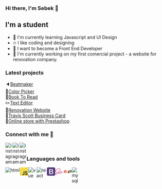 ### Hi there, I'm Sebek 👋

## I'm a student

- :book: I'm currently learning Javascript and UI Design
- :fire: I like coding and designing
- 🤔 I want to become a Front End Developer
- :pushpin: I'm currently working on my first comercial project - a website for renovation company.

### Latest projects

:speaker:[Beatmaker][beatmaker] </br>
:rainbow:[Color Picker][color-picker] </br>
:closed_book:[Book To Read][book-to-read] </br>
:pencil2:[Text Editor][text-editor] </br>
:triangular_ruler:[Renovation Website][renovation-website] </br>
:musical_note:[Travis Scott Business Card][travis-scott] </br>
:dress:[Online store with Prestashop][lagom] </br>

<!-- ### In build

:triangular_ruler:[Renovation Website][renovation-website] </br> -->


### Connect with me 💬

[<img align="left" alt="instagram" width="22px" src="https://cdn.jsdelivr.net/npm/simple-icons@v4/icons/instagram.svg" />][instagram]
[<img align="left" alt="instagram" width="22px" src="https://cdn.jsdelivr.net/npm/simple-icons@v4/icons/linkedin.svg" />][linkedin]
[<img align="left" alt="instagram" width="22px" src="https://cdn.jsdelivr.net/npm/simple-icons@v4/icons/behance.svg" />][behance]

</br>

### Languages and tools

<img align="left" alt="html" height="26px" src="https://upload.wikimedia.org/wikipedia/commons/thumb/1/10/CSS3_and_HTML5_logos_and_wordmarks.svg/791px-CSS3_and_HTML5_logos_and_wordmarks.svg.png" />
<img align="left" alt="js" width="26px" src="https://raw.githubusercontent.com/github/explore/80688e429a7d4ef2fca1e82350fe8e3517d3494d/topics/javascript/javascript.png" />
<img align="left" alt="vue" width="26px" src="https://camo.githubusercontent.com/c8f91d18976e27123643a926a2588b8d931a0292fd0b6532c3155379e8591629/68747470733a2f2f7675656a732e6f72672f696d616765732f6c6f676f2e706e67" />
<img align="left" alt="react" width="32px" src="https://upload.wikimedia.org/wikipedia/commons/thumb/a/a7/React-icon.svg/1024px-React-icon.svg.png" />
<img align="left" alt="bootstrap" width="26px" src="https://raw.githubusercontent.com/github/explore/80688e429a7d4ef2fca1e82350fe8e3517d3494d/topics/bootstrap/bootstrap.png" />
<img align="left" alt="sass" width="26px" src="https://raw.githubusercontent.com/github/explore/80688e429a7d4ef2fca1e82350fe8e3517d3494d/topics/sass/sass.png" />
<img align="left" alt="git" width="26px" src="https://raw.githubusercontent.com/github/explore/80688e429a7d4ef2fca1e82350fe8e3517d3494d/topics/git/git.png" />
<img align="left" alt="mysql" width="26px" src="https://findicons.com/files/icons/2420/coded/128/page_mysql.png" />


[instagram]: https://www.instagram.com/sbkjarmul/
[linkedin]: https://www.linkedin.com/in/sebastian-jarmu%C5%82-6a29891a2/
[behance]: https://www.behance.net/sebastianjarmu
[beatmaker]: https://sbkjarmul.github.io/Beatmaker/
[color-picker]: https://sbkjarmul.github.io/color-picker/
[book-to-read]: https://sbkjarmul.github.io/book-to-read/
[text-editor]: https://sbkjarmul.github.io/text-editor/
[renovation-website]: https://sbkjarmul.github.io/renovation-website/
[travis-scott]: https://travis-business-card.herokuapp.com
[lagom]: https://lagomwarsaw.pl/
